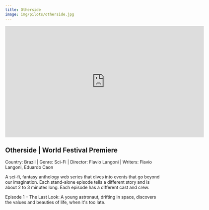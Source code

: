 ```yaml
---
title: Otherside
image: img/pilots/otherside.jpg
---
```

<iframe src="https://player.vimeo.com/video/331943651" width="640" height="360" frameborder="0" allow="autoplay; fullscreen" allowfullscreen></iframe>

## Otherside | World Festival Premiere
Country: Brazil | Genre: Sci-Fi | Director: Flavio Langoni | Writers: Flavio Langoni, Eduardo Caon

A sci-fi, fantasy anthology web series that dives into events that go beyond our imagination. Each stand-alone episode tells a different story and is about 2 to 3 minutes long. Each episode has a different cast and crew.

Episode 1 – The Last Look: A young astronaut, drifting in space, discovers the values and beauties of life, when it's too late. 